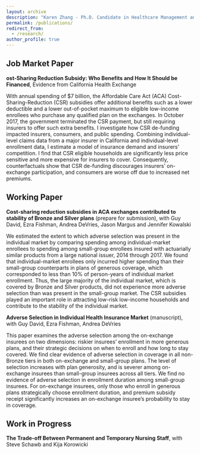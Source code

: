 ```yaml
---
layout: archive
description: "Karen Zhang - Ph.D. Candidate in Healthcare Management and Economics at Wharton"
permalink: /publications/
redirect_from: 
  - /research/
author_profile: true
---
```


Job Market Paper
------

  **ost-Sharing Reduction Subsidy: Who Benefits and How It Should be Financed**, Evidence from California Health Exchange

  With annual spending of $7 billion, the Affordable Care Act (ACA) Cost-Sharing-Reduction (CSR) subsidies offer additional benefits such as a lower deductible and a lower out-of-pocket maximum to eligible low-income enrollees who purchase any qualified plan on the exchanges. In October 2017, the government terminated the CSR payment, but still requiring insurers to offer such extra benefits. I investigate how CSR de-funding impacted insurers, consumers, and public spending. Combining individual-level claims data from a major insurer in California and individual-level enrollment data, I estimate a model of insurance demand and insurers’ competition. I find that CSR eligible households are significantly less price sensitive and more expensive for insurers to cover. Consequently, counterfactuals show that CSR de-funding discourages insurers’ on-exchange participation, and consumers are worse off due to increased net premiums.

Working Paper
------
**Cost-sharing reduction subsidies in ACA exchanges contributed to stability of Bronze and Silver plans** (prepare for submission), with Guy David, Ezra Fishman, Andrea DeVries, Jason Margus and Jennifer Kowalski

We estimated the extent to which adverse selection was present in the individual market by comparing spending among individual-market enrollees to spending among small-group enrollees insured with actuarially similar products from a large national issuer, 2014 through 2017. We found that individual-market enrollees only incurred higher spending than their small-group counterparts in plans of generous coverage, which corresponded to less than 10% of person-years of individual market enrollment. Thus, the large majority of the individual market, which is covered by Bronze and Silver products, did not experience more adverse selection than was present in the small-group market. The CSR subsidies played an important role in attracting low-risk low-income households and contribute to the stability of the individual market. 

**Adverse Selection in Individual Health Insurance Market** (manuscript), with Guy David, Ezra Fishman, Andrea DeVries

This paper examines the adverse selection among the on-exchange insurees on two dimensions: riskier insurees’ enrollment in more generous plans, and their strategic decisions on when to enroll and how long to stay covered. We find clear evidence of adverse selection in coverage in all non-Bronze tiers in both on-exchange and small-group plans. The level of selection increases with plan generosity, and is severer among on-exchange insurees than small-group insurees across all tiers.
We find no evidence of adverse selection in enrollment duration among small-group insurees. For on-exchange insurees, only those who enroll in generous plans strategically choose enrollment duration, and premium subsidy receipt significantly increases an on-exchange insuree’s probability to stay in coverage. 

Work in Progress
-----
**The Trade-off Between Permanent and Temporary Nursing Staff**, with Steve Schawb and Kija Korowicki

